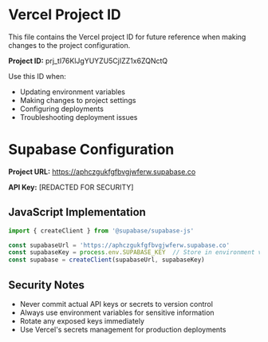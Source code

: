 # Vercel Project ID

This file contains the Vercel project ID for future reference when making changes to the project configuration.

**Project ID:** prj_tI76KlJgYUYZU5CjIZZ1x6ZQNctQ

Use this ID when:
- Updating environment variables
- Making changes to project settings
- Configuring deployments
- Troubleshooting deployment issues

# Supabase Configuration

**Project URL:** https://aphczgukfgfbvgjwferw.supabase.co

**API Key:** [REDACTED FOR SECURITY]

## JavaScript Implementation

```javascript
import { createClient } from '@supabase/supabase-js'

const supabaseUrl = 'https://aphczgukfgfbvgjwferw.supabase.co'
const supabaseKey = process.env.SUPABASE_KEY  // Store in environment variables
const supabase = createClient(supabaseUrl, supabaseKey)
```

## Security Notes

- Never commit actual API keys or secrets to version control
- Always use environment variables for sensitive information
- Rotate any exposed keys immediately
- Use Vercel's secrets management for production deployments